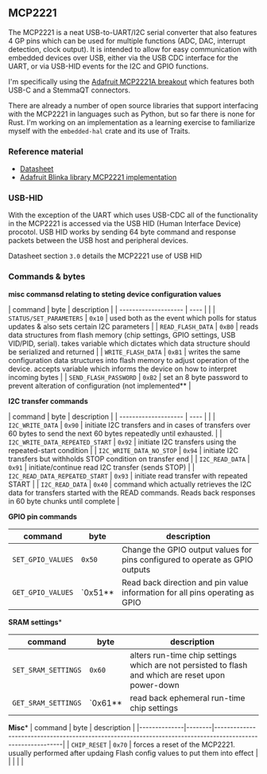 ## MCP2221

The MCP2221 is a neat USB-to-UART/I2C serial converter that also features 4 GP pins which can be used for multiple functions (ADC, DAC, interrupt detection, clock output). It is intended to allow for easy communication with embedded devices over USB, either via the USB CDC interface for the UART, or via USB-HID events for the I2C and GPIO functions.

I'm specifically using the [Adafruit MCP2221A breakout](https://www.adafruit.com/product/4471) which features both USB-C and a StemmaQT connectors. 

There are already a number of open source libraries that support interfacing with the MCP2221 in languages such as Python, but so far there is none for Rust. I'm working on an implementation as a learning exercise to familiarize myself with the `embedded-hal` crate and its use of Traits.

### Reference material

* [Datasheet](https://ww1.microchip.com/downloads/en/DeviceDoc/20005565C.pdf)
* [Adafruit Blinka library MCP2221 implementation](https://github.com/adafruit/Adafruit_Blinka/blob/master/src/adafruit_blinka/microcontroller/mcp2221/mcp2221.py)

### USB-HID

With the exception of the UART which uses USB-CDC all of the functionality in the MCP2221 is accessed via the USB HID (Human Interface Device) procotol. USB HID works by sending 64 byte command and response packets between the USB host and peripheral devices.

Datasheet section `3.0` details the MCP2221 use of USB HID

### Commands & bytes

**misc commansd relating to steting device configuration values**

| command                         | byte   | description                                                                                                                                                                       |
| --------------------            | ----   |                                                                                                                                                                                   |
| `STATUS/SET_PARAMETERS`         | `0x10` | used both as the event which polls for status updates & also sets certain I2C parameters                                                                                          |
| `READ_FLASH_DATA`               | `0xB0` | reads data structures from flash memory (chip settings, GPIO settings, USB VID/PID, serial). takes variable which dictates which data structure should be serialized and returned |
| `WRITE_FLASH_DATA`              | `0xB1` | writes the same configuration data structures into flash memory to adjust operation of the device. accepts variable which informs the device on how to interpret incoming bytes   |
| `SEND_FLASH_PASSWORD`           | `0xB2` | set an 8 byte password to prevent alteration of configuration (not implemented**                                                                                                   |

**I2C transfer commands**

| command                         | byte   | description                                                                                                                                                                       |
| --------------------            | ----   |                                                                                                                                                                                   |
| `I2C_WRITE_DATA`                | `0x90` | initiate I2C transfers and in cases of transfers over 60 bytes to send the next 60 bytes repeatedly until exhausted.                                                              |
| `I2C_WRITE_DATA_REPEATED_START` | `0x92` | initiate I2C transfers using the repeated-start condition                                                                                                                         |
| `I2C_WRITE_DATA_NO_STOP`        | `0x94` | initiate I2C transfers but withholds STOP condition on transfer end                                                                                                               |
| `I2C_READ_DATA`                 | `0x91` | initiate/continue read I2C transfer (sends STOP)                                                                                                                                  |
| `I2C_READ_DATA_REPEATED_START`  | `0x93` | initiate read transfer with repeated START                                                                                                                                        |
| `I2C_READ_DATA`                 | `0x40` | command which actually retrieves the I2C data for transfers started with the READ commands. Reads back responses in 60 byte chunks until complete                                 |

**GPIO pin commands**

| command           | byte   | description                                                                  |
|-------------------|--------|------------------------------------------------------------------------------|
| `SET_GPIO_VALUES` | `0x50` | Change the GPIO output values for pins configured to operate as GPIO outputs |
| `GET_GPIO_VALUES` | `0x51** | Read back direction and pin value information for all pins operating as GPIO |

**SRAM settings***

| command             | byte   | description                                                                                        |
|---------------------|--------|----------------------------------------------------------------------------------------------------|
| `SET_SRAM_SETTINGS` | `0x60` | alters run-time chip settings which are not persisted to flash and which are reset upon power-down |
| `GET_SRAM_SETTINGS` | `0x61** | read back ephemeral run-time chip settings                                                         |


**Misc***
| command      | byte   | description                                                                                                |
|--------------|--------|------------------------------------------------------------------------------------------------------------|
| `CHIP_RESET` | `0x70` | forces a reset of the MCP2221. usually performed after updaing Flash config values to put them into effect |
|              |        |                                                                                                            |
